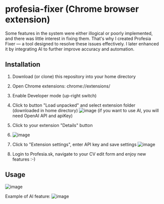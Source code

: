 # profesia-fixer (Chrome browser extension)
Some features in the system were either illogical or poorly implemented, and there was little interest in fixing them. That's why I created Profesia Fixer — a tool designed to resolve these issues effectively. I later enhanced it by integrating AI to further improve accuracy and automation.

## Installation

1. Download (or clone) this repository into your home directory
2. Open Chrome extensions: chrome://extensions/
3. Enable Developer mode (up-right switch)
5. Click to button "Load unpacked" and select extension folder (downloaded in home directory)
![image](https://github.com/user-attachments/assets/ed779ad2-aaa9-4b7b-8d9c-21f298b1e1ee)
(if you want to use AI, you will need OpenAI API and apiKey)

7. Click to your extension "Details" button
8. ![image](https://github.com/user-attachments/assets/d6cca4e4-0f32-4a16-94b3-2bd84f7b8bc2)
9. Click to "Extension settings", enter API key and save settings
![image](https://github.com/user-attachments/assets/3d4a70a9-6b83-4bec-a19a-4d455bcd333c)
11. Login to Profesia.sk, navigate to your CV edit form and enjoy new features :-)



## Usage

![image](https://github.com/user-attachments/assets/78a15f0e-95fe-4833-af7e-e1b7fd0126fd)

Example of AI feature:
![image](https://github.com/user-attachments/assets/224ebb98-3d3b-474c-81d0-00c8c60d60dd)
